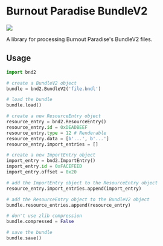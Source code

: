 # Burnout Paradise BundleV2

![](https://img.shields.io/badge/python-3670A0?style=for-the-badge&logo=python&logoColor=ffdd54)

A library for processing Burnout Paradise's BundleV2 files.


## Usage
```py
import bnd2

# create a BundleV2 object
bundle = bnd2.BundleV2('file.bndl')

# load the bundle
bundle.load()

# create a new ResourceEntry object
resource_entry = bnd2.ResourceEntry()
resource_entry.id = 0xDEADBEEF
resource_entry.type = 12 # Renderable
resource_entry.data = [b'...', b'...']
resource_entry.import_entries = []

# create a new ImportEntry object
import_entry = bnd2.ImportEntry()
import_entry.id = 0xFACEFEED
import_entry.offset = 0x20

# add the ImportEntry object to the ResourceEntry object
resource_entry.import_entries.append(import_entry)

# add the ResourceEntry object to the BundleV2 object
bundle.resource_entries.append(resource_entry)

# don't use zlib compression
bundle.compressed = False

# save the bundle
bundle.save()
```
